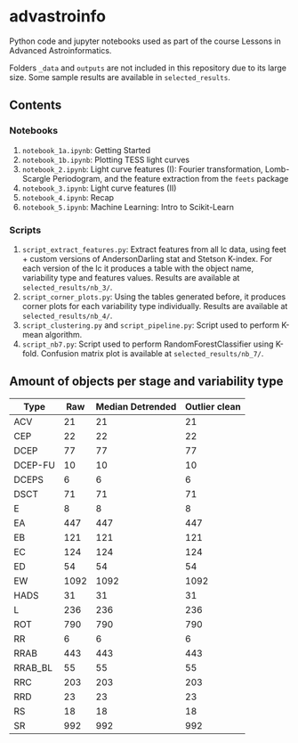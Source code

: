 # advastroinfo

Python code and jupyter notebooks used as part of the course Lessons in Advanced Astroinformatics.

Folders `_data` and `outputs` are not included in this repository due to its large size. Some sample results are available in `selected_results`.

## Contents

### Notebooks
1. `notebook_1a.ipynb`: Getting Started
2. `notebook_1b.ipynb`: Plotting TESS light curves
3. `notebook_2.ipynb`: Light curve features (I): Fourier transformation, Lomb-Scargle Periodogram, and the feature extraction from the `feets` package
4. `notebook_3.ipynb`: Light curve features (II)
5. `notebook_4.ipynb`: Recap
6. `notebook_5.ipynb`: Machine Learning: Intro to Scikit-Learn


### Scripts
1. `script_extract_features.py`: Extract features from all lc data, using feet + custom versions of AndersonDarling stat and Stetson K-index. For each version of the lc it produces a table with the object name, variability type and features values. Results are available at `selected_results/nb_3/`.
2. `script_corner_plots.py`: Using the tables generated before, it produces corner plots for each variability type individually. Results are available at `selected_results/nb_4/`.
3. `script_clustering.py` and `script_pipeline.py`: Script used to perform K-mean algorithm.
4. `script_nb7.py`: Script used to perform RandomForestClassifier using K-fold. Confusion matrix plot is available at  `selected_results/nb_7/`.

## Amount of objects per stage and variability type

| Type    | Raw  | Median Detrended | Outlier clean |
|---------|------|------------------|---------------|
| ACV     | 21   | 21               | 21            |
| CEP     | 22   | 22               | 22            |
| DCEP    | 77   | 77               | 77            |
| DCEP-FU | 10   | 10               | 10            |
| DCEPS   | 6    | 6                | 6             |
| DSCT    | 71   | 71               | 71            |
| E       | 8    | 8                | 8             |
| EA      | 447  | 447              | 447           |
| EB      | 121  | 121              | 121           |
| EC      | 124  | 124              | 124           |
| ED      | 54   | 54               | 54            |
| EW      | 1092 | 1092             | 1092          |
| HADS    | 31   | 31               | 31            |
| L       | 236  | 236              | 236           |
| ROT     | 790  | 790              | 790           |
| RR      | 6    | 6                | 6             |
| RRAB    | 443  | 443              | 443           |
| RRAB_BL | 55   | 55               | 55            |
| RRC     | 203  | 203              | 203           |
| RRD     | 23   | 23               | 23            |
| RS      | 18   | 18               | 18            |
| SR      | 992  | 992              | 992           |